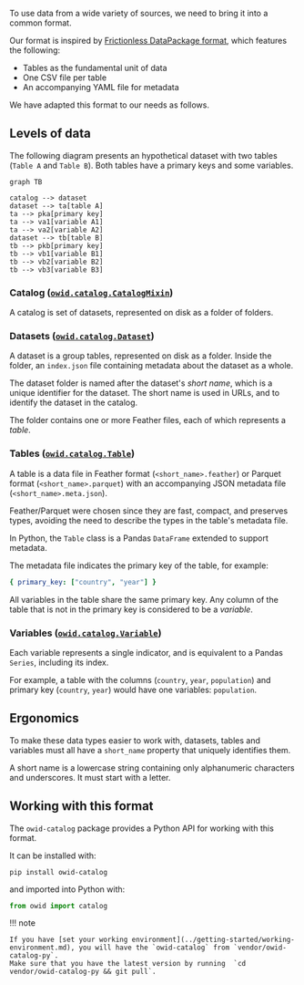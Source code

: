 To use data from a wide variety of sources, we need to bring it into a common format.

Our format is inspired by [Frictionless DataPackage format](https://frictionlessdata.io/), which features the following:

- Tables as the fundamental unit of data
- One CSV file per table
- An accompanying YAML file for metadata

We have adapted this format to our needs as follows.

## Levels of data
The following diagram presents an hypothetical dataset with two tables (`Table A` and `Table B`). Both tables have a primary keys and some variables.

```mermaid
graph TB

catalog --> dataset
dataset --> ta[table A]
ta --> pka[primary key]
ta --> va1[variable A1]
ta --> va2[variable A2]
dataset --> tb[table B]
tb --> pkb[primary key]
tb --> vb1[variable B1]
tb --> vb2[variable B2]
tb --> vb3[variable B3]
```

### Catalog ([`owid.catalog.CatalogMixin`](https://github.com/owid/owid-catalog-py/blob/master/owid/catalog/catalogs.py))

A catalog is set of datasets, represented on disk as a folder of folders.

### Datasets ([`owid.catalog.Dataset`](https://github.com/owid/owid-catalog-py/blob/master/owid/catalog/datasets.py))

A dataset is a group tables, represented on disk as a folder. Inside the folder, an `index.json` file containing metadata about the dataset as a whole.

The dataset folder is named after the dataset's _short name_, which is a unique identifier for the dataset. The short name is used in URLs, and to identify the dataset in the catalog.

The folder contains one or more Feather files, each of which represents a _table_.

### Tables ([`owid.catalog.Table`](https://github.com/owid/owid-catalog-py/blob/master/owid/catalog/tables.py))

A table is a data file in Feather format (`<short_name>.feather`) or Parquet format (`<short_name>.parquet`) with an accompanying JSON metadata file (`<short_name>.meta.json`).

Feather/Parquet were chosen since they are fast, compact, and preserves types, avoiding the need to describe the types in the table's metadata file.

In Python, the `Table` class is a Pandas `DataFrame` extended to support metadata.

The metadata file indicates the primary key of the table, for example:

```yaml
{ primary_key: ["country", "year"] }
```

All variables in the table share the same primary key. Any column of the table that is not in the primary key is considered to be a _variable_.

### Variables ([`owid.catalog.Variable`](https://github.com/owid/owid-catalog-py/blob/master/owid/catalog/variables.py))

Each variable represents a single indicator, and is equivalent to a Pandas `Series`, including its index.

For example, a table with the columns (`country`, `year`, `population`) and primary key (`country`, `year`) would have one variables: `population`.

## Ergonomics

To make these data types easier to work with, datasets, tables and variables must all have a `short_name` property that uniquely identifies them.

A short name is a lowercase string containing only alphanumeric characters and underscores. It must start with a letter.

## Working with this format

The `owid-catalog` package provides a Python API for working with this format.

It can be installed with:

```
pip install owid-catalog
```

and imported into Python with:

```python
from owid import catalog
```


!!! note

    If you have [set your working environment](../getting-started/working-environment.md), you will have the `owid-catalog` from `vendor/owid-catalog-py`.
    Make sure that you have the latest version by running  `cd vendor/owid-catalog-py && git pull`.
